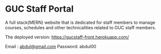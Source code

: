 # GUC Staff Portal

A full stack(MERN) website that is dedicated for staff members to manage courses, schedules and other technicalities related to GUC staff members.

The deployed version:
https://gucstaff-front.herokuapp.com/

Email : abdul@gmail.com
Password: abdul00
